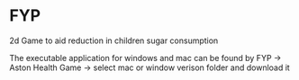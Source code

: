 # FYP
2d Game to aid reduction in children sugar consumption

The executable application for windows and mac can be found by FYP -> Aston Health Game -> select mac or window verison folder and download it 
